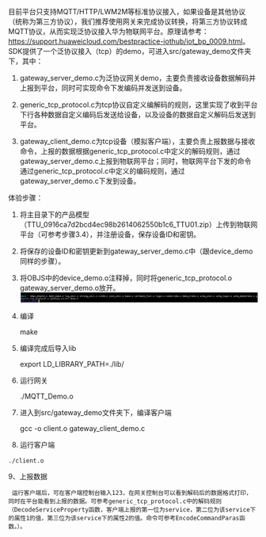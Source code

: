 目前平台只支持MQTT/HTTP/LWM2M等标准协议接入，如果设备是其他协议（统称为第三方协议），我们推荐使用网关来完成协议转换，将第三方协议转成MQTT协议，从而实现泛协议接入华为物联网平台。原理请参考：<https://support.huaweicloud.com/bestpractice-iothub/iot_bp_0009.html>。   
  SDK提供了一个泛协议接入（tcp）的demo，可进入src/gateway_demo文件夹下，其中：             
  1. gateway_server_demo.c为泛协议网关demo，主要负责接收设备数据解码并上报到平台，同时可实现命令下发编码并发送到设备。     

  2. generic_tcp_protocol.c为tcp协议自定义编解码的规则，这里实现了收到平台下行各种数据自定义编码后发送给设备，以及设备的数据自定义解码后发送到平台。   
 
  3. gateway_client_demo.c为tcp设备（模拟客户端），主要负责上报数据与接收命令，上报的数据根据generic_tcp_protocol.c中定义的解码规则，通过gateway_server_demo.c上报到物联网平台；同时，物联网平台下发的命令通过generic_tcp_protocol.c中定义的编码规则，通过gateway_server_demo.c下发到设备。   

  体验步骤：   
  
  
  1. 将主目录下的产品模型（TTU_0916ca7d2bcd4ec98b2614062550b1c6_TTU01.zip）上传到物联网平台（可参考步骤3.4），并注册设备，保存设备ID和密钥。   
  
  2. 将保存的设备ID和密钥更新到gateway_server_demo.c中（跟device_demo同样的步骤）。   
  
  3. 将OBJS中的device_demo.o注释掉，同时将generic_tcp_protocol.o gateway_server_demo.o放开。    
	![](./generic.PNG)
  4. 编译   
  
  	 make   
  	 
  5. 编译完成后导入lib   
  
     export LD_LIBRARY_PATH=./lib/   
     
  6. 运行网关   
  
     ./MQTT_Demo.o
      
  7. 进入到src/gateway_demo文件夹下，编译客户端   
  
     gcc -o client.o gateway_client_demo.c
     
  8. 运行客户端    
  
  	./client.o      
  	
  9、上报数据      
  
     运行客户端后，可在客户端控制台输入123，在网关控制台可以看到解码后的数据格式打印，同时在平台能看到上报的数据。可参考generic_tcp_protocol.c中的解码规则（DecodeServiceProperty函数，客户端上报的第一位为service，第二位为该service下的属性1的值，第三位为该service下的属性2的值。命令可参考EncodeCommandParas函数。）。